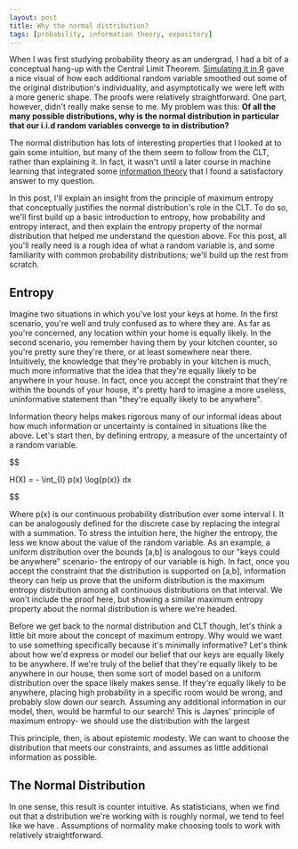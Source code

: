 ```yaml
---
layout: post
title: Why the normal distribution?
tags: [probability, information theory, expository]
---
```


When I was first studying probability theory as an undergrad, I had a bit of a conceptual hang-up with the Central Limit Theorem. [Simulating it in R](http://www.rpubs.com/christopher_castle/137490) gave a nice visual of how each additional random variable smoothed out some of the original distribution's individuality, and asymptotically we were left with a more generic shape. The proofs were relatively straightforward. One part, however, didn't really make sense to me. My problem was this: **Of all the many possible distributions, why is the normal distribution in particular that our i.i.d random variables converge to in distribution?**

The normal distribution has lots of interesting properties that I looked at to gain some intuition, but many of the them seem to follow from the CLT, rather than explaining it. In fact, it wasn't until a later course in machine learning that integrated some [information theory](https://en.wikipedia.org/wiki/Information_theory) that I found a satisfactory answer to my question.

In this post, I'll explain an insight from the principle of maximum entropy that conceptually justifies the normal distribution's role in the CLT. To do so, we'll first build up a basic introduction to entropy, how probability and entropy interact, and then explain the entropy property of the normal distribution that helped me understand the question above. For this post, all you'll really need is a rough idea of what a random variable is, and some familiarity with common probability distributions; we'll build up the rest from scratch.

Entropy
------
Imagine two situations in which you've lost your keys at home. In the first scenario, you're well and truly confused as to where they are. As far as you're concerned, any location within your home is equally likely. In the second scenario, you remember having them by your kitchen counter, so you're pretty sure they're there, or at least somewhere near there. Intuitively, the knowledge that they're probably in your kitchen is much, much more informative that the idea that they're equally likely to be anywhere in your house. In fact, once you accept the constraint that they're within the bounds of your house, it's pretty hard to imagine a more useless, uninformative statement than "they're equally likely to be anywhere".

Information theory helps makes rigorous many of our informal ideas about how much information or uncertainty is contained in situations like the above. Let's start then, by defining entropy, a measure of the uncertainty of a random variable.

$$

H(X) = - \int_{I} p(x) \log{p(x)} dx

$$

Where p(x) is our continuous probability distribution over some interval I. It can be analogously defined for the discrete case by replacing the integral with a summation. To stress the intuition here, the higher the entropy, the less we know about the value of the random variable. As an example, a uniform distribution over the bounds [a,b] is analogous to our "keys could be anywhere" scenario- the entropy of our variable is high. In fact, once you accept the constraint that the distribution is supported on [a,b], information theory can help us prove that the uniform distribution is the maximum entropy distribution among all continuous distributions on that interval. We won't include the proof here, but showing a similar maximum entropy property about the normal distribution is where we're headed.

Before we get back to the normal distribution and CLT though, let's think a little bit more about the concept of maximum entropy. Why would we want to use something specifically because it's minimally informative? Let's think about how we'd express or model our belief that our keys are equally likely to be anywhere. If we're truly of the belief that they're equally likely to be anywhere in our house, then some sort of model based on a uniform distribution over the space likely makes sense. If they're equally likely to be anywhere, placing high probability in a specific room would be wrong, and probably slow down our search. Assuming any additional information in our model, then, would be harmful to our search! This is Jaynes' principle of maximum entropy- we should use the distribution with the largest  

This principle, then, is about epistemic modesty. We can want to choose the distribution that meets our constraints, and assumes as little additional information as possible.

The Normal Distribution
---



In one sense, this result is counter intuitive. As statisticians, when we find out that a distribution we're working with is roughly normal, we tend to feel like we have . Assumptions of normality make choosing tools to work with relatively straightforward.

